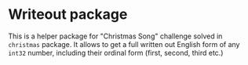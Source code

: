 # Writeout package

This is a helper package for "Christmas Song" challenge solved in `christmas` package. It allows to get a full written out English form of any `int32` number, including their ordinal form (first, second, third etc.)
